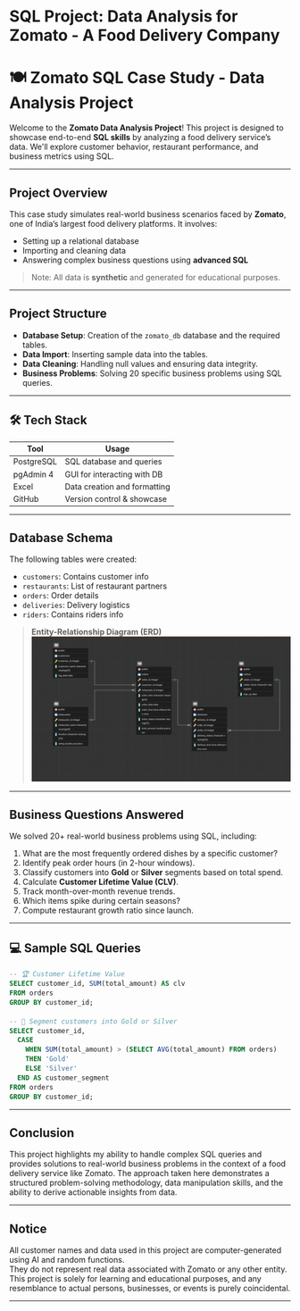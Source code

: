 # SQL Project: Data Analysis for Zomato - A Food Delivery Company

# 🍽️ Zomato SQL Case Study - Data Analysis Project

Welcome to the **Zomato Data Analysis Project**! This project is designed to showcase end-to-end **SQL skills** by analyzing a food delivery service’s data. We'll explore customer behavior, restaurant performance, and business metrics using SQL.

---

##  Project Overview

This case study simulates real-world business scenarios faced by **Zomato**, one of India’s largest food delivery platforms. It involves:

- Setting up a relational database
- Importing and cleaning data
- Answering complex business questions using **advanced SQL**

>  Note: All data is **synthetic** and generated for educational purposes.

---

##  Project Structure

- **Database Setup**: Creation of the `zomato_db` database and the required tables.  
- **Data Import**: Inserting sample data into the tables.  
- **Data Cleaning**: Handling null values and ensuring data integrity.  
- **Business Problems**: Solving 20 specific business problems using SQL queries.

---

## 🛠 Tech Stack

| Tool        | Usage                         |
|-------------|-------------------------------|
| PostgreSQL  | SQL database and queries      |
| pgAdmin 4   | GUI for interacting with DB   |
| Excel       | Data creation and formatting  |
| GitHub      | Version control & showcase    |

---

##  Database Schema

The following tables were created:

- `customers`: Contains customer info  
- `restaurants`: List of restaurant partners  
- `orders`: Order details  
- `deliveries`: Delivery logistics  
- `riders`: Contains riders info

> **Entity-Relationship Diagram (ERD)**  
> ![ERD](https://github.com/Dhanush1608/zomato_sql_data_analysis/blob/main/ERD_diagram.png)

---

##  Business Questions Answered

We solved 20+ real-world business problems using SQL, including:

1. What are the most frequently ordered dishes by a specific customer?
2. Identify peak order hours (in 2-hour windows).
3. Classify customers into **Gold** or **Silver** segments based on total spend.
4. Calculate **Customer Lifetime Value (CLV)**.
5. Track month-over-month revenue trends.
6. Which items spike during certain seasons?
7. Compute restaurant growth ratio since launch.

---

## 💻 Sample SQL Queries

```sql
-- 🏆 Customer Lifetime Value
SELECT customer_id, SUM(total_amount) AS clv
FROM orders
GROUP BY customer_id;

-- 🥇 Segment customers into Gold or Silver
SELECT customer_id,
  CASE 
    WHEN SUM(total_amount) > (SELECT AVG(total_amount) FROM orders)
    THEN 'Gold'
    ELSE 'Silver'
  END AS customer_segment
FROM orders
GROUP BY customer_id;
```
---

##  Conclusion

This project highlights my ability to handle complex SQL queries and provides solutions to real-world business problems in the context of a food delivery service like Zomato. The approach taken here demonstrates a structured problem-solving methodology, data manipulation skills, and the ability to derive actionable insights from data.

---

##  Notice

All customer names and data used in this project are computer-generated using AI and random functions.  
They do not represent real data associated with Zomato or any other entity.  
This project is solely for learning and educational purposes, and any resemblance to actual persons, businesses, or events is purely coincidental.

---
